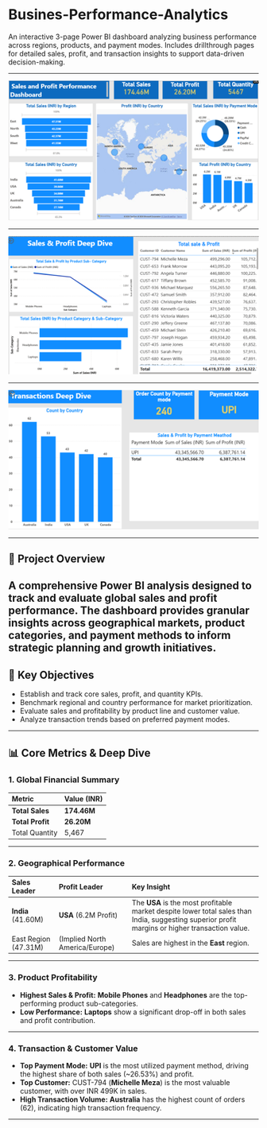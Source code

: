 # Busines-Performance-Analytics

An interactive 3-page Power BI dashboard analyzing business performance across regions, products, and payment modes. Includes drillthrough pages for detailed sales, profit, and transaction insights to support data-driven decision-making.

---


![Uber Dashboard](https://github.com/Pranshul-cloud/Busines-Performance-Analytics/blob/main/Dashboard.png/Main_Dashboard.png)

---

![Uber Dashboard](https://github.com/Pranshul-cloud/Busines-Performance-Analytics/blob/main/Dashboard.png/Sales_%26_Profit_DeepDive.png)

---

![Uber Dashboard](https://github.com/Pranshul-cloud/Busines-Performance-Analytics/blob/main/Dashboard.png/Transactions_Deepdive.png)

---


## 📌 Project Overview
A comprehensive Power BI analysis designed to track and evaluate global **sales and profit performance**. The dashboard provides granular insights across geographical markets, product categories, and payment methods to inform strategic planning and growth initiatives.
---

## 🎯 Key Objectives
- Establish and track core sales, profit, and quantity KPIs.
- Benchmark regional and country performance for market prioritization.
- Evaluate sales and profitability by product line and customer value.
- Analyze transaction trends based on preferred payment modes.

---

## 📊 Core Metrics & Deep Dive

### 1. Global Financial Summary
| Metric | Value (INR) |
| :--- | :--- |
| **Total Sales** | **174.46M** |
| **Total Profit** | **26.20M** |
| Total Quantity | 5,467 |
---
### 2. Geographical Performance
| Sales Leader | Profit Leader | Key Insight |
| :--- | :--- | :--- |
| **India** (41.60M) | **USA** (6.2M Profit) | The **USA** is the most profitable market despite lower total sales than India, suggesting superior profit margins or higher transaction value. |
| East Region (47.31M) | (Implied North America/Europe) | Sales are highest in the **East** region. |
---
### 3. Product Profitability
- **Highest Sales & Profit:** **Mobile Phones** and **Headphones** are the top-performing product sub-categories.
- **Low Performance:** **Laptops** show a significant drop-off in both sales and profit contribution.
---
### 4. Transaction & Customer Value
- **Top Payment Mode:** **UPI** is the most utilized payment method, driving the highest share of both sales (~26.53%) and profit.
- **Top Customer:** CUST-794 (**Michelle Meza**) is the most valuable customer, with over $\text{INR } 499\text{K}$ in sales.
- **High Transaction Volume:** **Australia** has the highest count of orders (62), indicating high transaction frequency.

---

